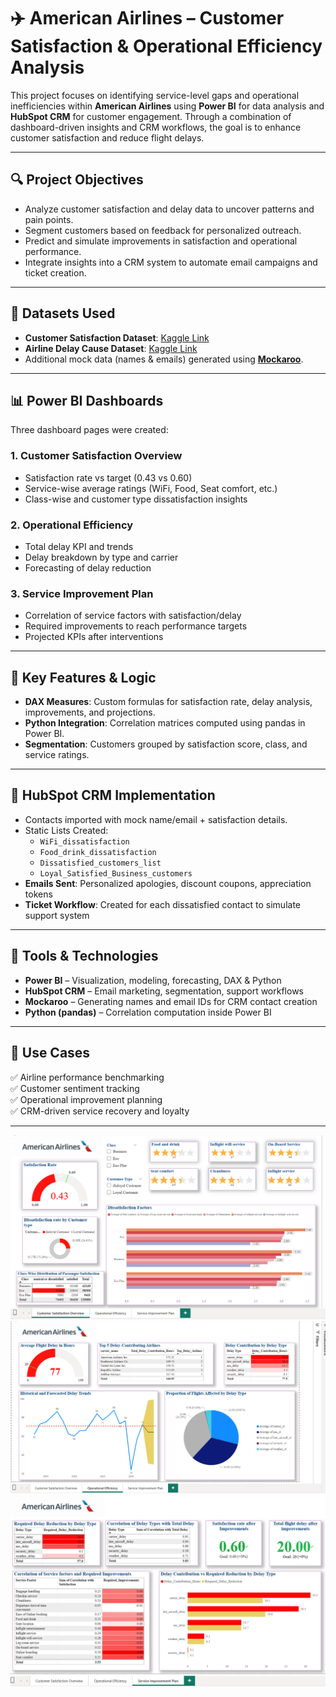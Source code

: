 # ✈️ American Airlines – Customer Satisfaction & Operational Efficiency Analysis

This project focuses on identifying service-level gaps and operational inefficiencies within **American Airlines** using **Power BI** for data analysis and **HubSpot CRM** for customer engagement. Through a combination of dashboard-driven insights and CRM workflows, the goal is to enhance customer satisfaction and reduce flight delays.

---

## 🔍 Project Objectives

- Analyze customer satisfaction and delay data to uncover patterns and pain points.
- Segment customers based on feedback for personalized outreach.
- Predict and simulate improvements in satisfaction and operational performance.
- Integrate insights into a CRM system to automate email campaigns and ticket creation.

---

## 🧩 Datasets Used

- **Customer Satisfaction Dataset**: [Kaggle Link](https://www.kaggle.com/datasets/johndddddd/customer-satisfaction)
- **Airline Delay Cause Dataset**: [Kaggle Link](https://www.kaggle.com/datasets/ryanjt/airline-delay-cause)
- Additional mock data (names & emails) generated using **[Mockaroo](https://mockaroo.com/)**.

---

## 📊 Power BI Dashboards

Three dashboard pages were created:

### 1. Customer Satisfaction Overview
- Satisfaction rate vs target (0.43 vs 0.60)
- Service-wise average ratings (WiFi, Food, Seat comfort, etc.)
- Class-wise and customer type dissatisfaction insights

### 2. Operational Efficiency
- Total delay KPI and trends
- Delay breakdown by type and carrier
- Forecasting of delay reduction

### 3. Service Improvement Plan
- Correlation of service factors with satisfaction/delay
- Required improvements to reach performance targets
- Projected KPIs after interventions

---

## 🧠 Key Features & Logic

- **DAX Measures**: Custom formulas for satisfaction rate, delay analysis, improvements, and projections.
- **Python Integration**: Correlation matrices computed using pandas in Power BI.
- **Segmentation**: Customers grouped by satisfaction score, class, and service ratings.

---

## 💼 HubSpot CRM Implementation

- Contacts imported with mock name/email + satisfaction details.
- Static Lists Created:
  - `WiFi_dissatisfaction`
  - `Food_drink_dissatisfaction`
  - `Dissatisfied_customers_list`
  - `Loyal_Satisfied_Business_customers`
- **Emails Sent**: Personalized apologies, discount coupons, appreciation tokens
- **Ticket Workflow**: Created for each dissatisfied contact to simulate support system

---

## 🚀 Tools & Technologies

- **Power BI** – Visualization, modeling, forecasting, DAX & Python
- **HubSpot CRM** – Email marketing, segmentation, support workflows
- **Mockaroo** – Generating names and email IDs for CRM contact creation
- **Python (pandas)** – Correlation computation inside Power BI

---

## 📎 Use Cases

✅ Airline performance benchmarking  
✅ Customer sentiment tracking  
✅ Operational improvement planning  
✅ CRM-driven service recovery and loyalty

---
![Model Output](https://github.com/RenjithaMethanath/2.-Customer-Experience-Operational-Analytics-American-Airlines/blob/main/Screenshot%202025-04-12%20185524.png)
![Model Output](https://github.com/RenjithaMethanath/2.-Customer-Experience-Operational-Analytics-American-Airlines/blob/main/Screenshot%202025-04-12%20185540.png)
![Model Output](https://github.com/RenjithaMethanath/2.-Customer-Experience-Operational-Analytics-American-Airlines/blob/main/Screenshot%202025-04-12%20185223.png)
